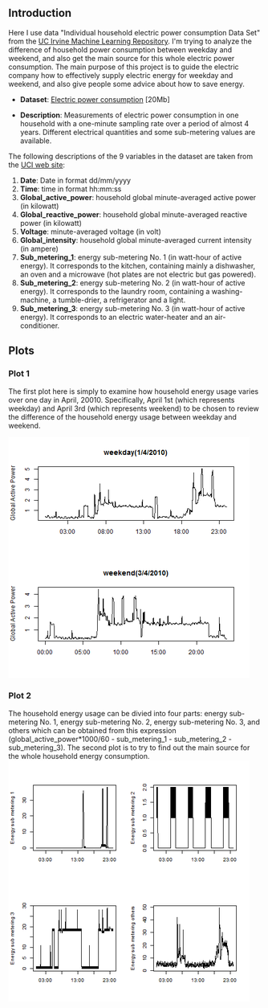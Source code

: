 ## Introduction

Here I use data "Individual household electric power consumption Data Set" from the <a href="http://archive.ics.uci.edu/ml/">UC Irvine Machine Learning Repository</a>. I'm trying to analyze the difference of household power consumption between weekday and weekend, and also get the main source for this whole electric power consumption. The main purpose of this project is to guide the electric company how to effectively supply electric energy for weekday and weekend, and also give people some advice about how to save energy.   

* <b>Dataset</b>: <a href="https://archive.ics.uci.edu/ml/machine-learning-databases/00235/household_power_consumption.zip">Electric power consumption</a> [20Mb]

* <b>Description</b>: Measurements of electric power consumption in
one household with a one-minute sampling rate over a period of almost
4 years. Different electrical quantities and some sub-metering values
are available.


The following descriptions of the 9 variables in the dataset are taken
from
the <a href="https://archive.ics.uci.edu/ml/datasets/Individual+household+electric+power+consumption">UCI
web site</a>:

<ol>
<li><b>Date</b>: Date in format dd/mm/yyyy </li>
<li><b>Time</b>: time in format hh:mm:ss </li>
<li><b>Global_active_power</b>: household global minute-averaged active power (in kilowatt) </li>
<li><b>Global_reactive_power</b>: household global minute-averaged reactive power (in kilowatt) </li>
<li><b>Voltage</b>: minute-averaged voltage (in volt) </li>
<li><b>Global_intensity</b>: household global minute-averaged current intensity (in ampere) </li>
<li><b>Sub_metering_1</b>: energy sub-metering No. 1 (in watt-hour of active energy). It corresponds to the kitchen, containing mainly a dishwasher, an oven and a microwave (hot plates are not electric but gas powered). </li>
<li><b>Sub_metering_2</b>: energy sub-metering No. 2 (in watt-hour of active energy). It corresponds to the laundry room, containing a washing-machine, a tumble-drier, a refrigerator and a light. </li>
<li><b>Sub_metering_3</b>: energy sub-metering No. 3 (in watt-hour of active energy). It corresponds to an electric water-heater and an air-conditioner.</li>
</ol>


## Plots

### Plot 1
The first plot here is simply to examine how household energy usage
varies over one day in April, 20010. Specifically, April 1st (which represents weekday) and April 3rd (which represents weekend) to be chosen to review the difference of the household energy usage between weekday and weekend. 

![plot of plot11](plot11.png) 


### Plot 2
The household energy usage can be divied into four parts: energy sub-metering No. 1, energy sub-metering No. 2, energy sub-metering No. 3, and others which can be obtained from this expression (global_active_power*1000/60 - sub_metering_1 - sub_metering_2 - sub_metering_3). The second plot is to try to find out the main source for the whole household energy consumption.
![plot of plot22](plot12.png) 

